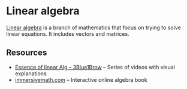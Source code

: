 # Linear algebra

[Linear algebra](https://simple.wikipedia.org/wiki/Linear_algebra) is a branch of mathematics that focus on trying to solve linear equations. It includes vectors and matrices.

## Resources

- [Essence of linear Alg – 3Blue1Brow](https://www.youtube.com/watch?v=kjBOesZCoqc&list=PL0-GT3co4r2y2YErbmuJw2L5tW4Ew2O5B) – Series of videos with visual explanations
- [immersivemath.com](https://immersivemath.com) – Interactive online algebra book
